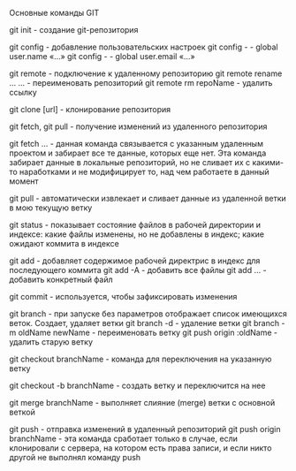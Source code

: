 Основные команды GIT

git init - создание git-репозитория

git config - добавление пользовательских настроек
git config - - global user.name «…» 
git config - - global user.email «…»

git remote - подключение к удаленному репозиторию
git remote rename … … - переименовать репозиторий
git remote rm repoName - удалить ссылку

git clone [url] - клонирование репозитория

git fetch, git pull - получение изменений из удаленного репозитория

git fetch … - данная команда связывается с указанным удаленным проектом и забирает все те данные, которых еще нет.  Эта команда забирает данные в локальные репозиторий, но не сливает их с какими-то наработками и не модифицирует то, над чем работаете в данный момент

git pull - автоматически извлекает и сливает данные из удаленной ветки в мою текущую ветку

git status - показывает состояние файлов в рабочей директории и индексе: какие файлы изменены, но не добавлены в индекс; какие ожидают коммита в индексе

git add - добавляет содержимое рабочей директрис в индекс для последующего коммита
git add -A - добавить все файлы
git add … - добавить конкретный файл

git commit - используется, чтобы зафиксировать изменения

git branch - при запуске без параметров отображает список имеющихся веток. Создает, удаляет ветки
git branch -d - удаление ветки 
git branch -m oldName newName - переименовать ветку
git push origin :oldName - удалить старую ветку

git checkout branchName - команда для переключения на указанную ветку

git checkout -b branchName - создать ветку и переключится на нее

git merge branchName - выполняет слияние (merge) ветки с основной веткой

git push - отправка изменений в удаленный репозиторий
git push origin branchName - эта команда сработает только в случае, если клонировали с сервера, на котором есть права записи, и если никто другой не  выполнял команду push










